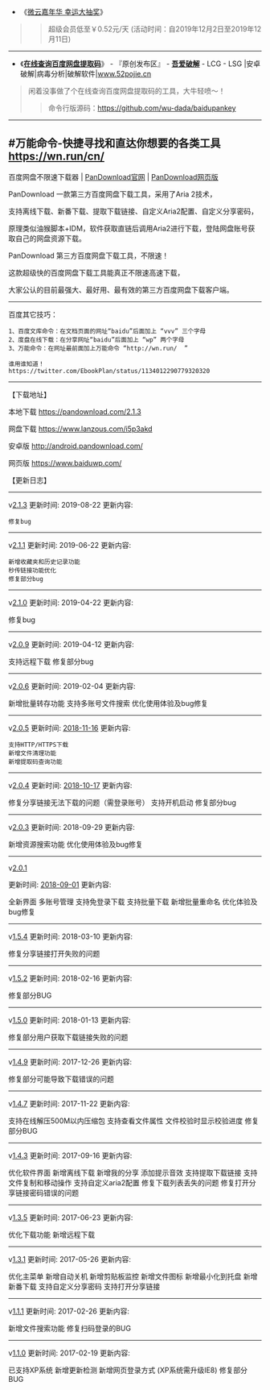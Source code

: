 - 《[微云嘉年华 幸运大抽奖](https://act.qzone.qq.com/vip/meteor/blockly/p/2607x8c16b?trace_detail=%7B%22appid%22%3A%22vab_qboss%22%2C%22ad_id%22%3A137839%7D)》  
>> 超级会员低至￥0.52元/天
>> (活动时间：自2019年12月2日至2019年12月11日)
-----------------------------------------------------------

- 《[**在线查询百度网盘提取码**](https://www.52pojie.cn/forum.php?mod=viewthread&tid=920211&ctid=1767)》 - 『原创发布区』 - [**吾爱破解**](https://www.52pojie.cn/) - LCG - LSG |安卓破解|病毒分析|破解软件|www.52pojie.cn 
> 闲着没事做了个在线查询百度网盘提取码的工具，大牛轻喷～！
>> 命令行版源码：https://github.com/wu-dada/baidupankey
>> <img scr="https://attach.52pojie.cn/forum/201904/04/000826yyepgkzytok77dt9.png"/>

-----------------------------------------------------------

#万能命令-快捷寻找和直达你想要的各类工具 https://wn.run/cn/ 
-----------------------------------------------------------

百度网盘不限速下载器 | [PanDownload官网](https://pandownload.com/) | [PanDownload网页版](https://www.baiduwp.com/) 

PanDownload 一款第三方百度网盘下载工具，采用了Aria 2技术，

支持离线下载、新番下载、提取下载链接、自定义Aria2配置、自定义分享密码，

原理类似油猴脚本+IDM，软件获取直链后调用Aria2进行下载，登陆网盘账号获取自己的网盘资源下载。

PanDownload 第三方百度网盘下载工具，不限速！

这款超级快的百度网盘下载工具能真正不限速高速下载，

大家公认的目前最强大、最好用、最有效的第三方百度网盘下载客户端。

---------------------------------------------------------------

百度其它技巧：
```
1、百度文库命令：在文档页面的网址“baidu”后面加上 “vvv” 三个字母 
2、度盘在线下载：在分享网址“baidu”后面加上 “wp” 两个字母 
3、万能命令：在网址最前面加上万能命令 “http://wn.run/  ” 

谁用谁知道！
https://twitter.com/EbookPlan/status/1134012290779320320
```
---------------------------------------------------------------

【下载地址】

本地下载 https://pandownload.com/2.1.3

网盘下载 https://www.lanzous.com/i5p3akd

安卓版 http://android.pandownload.com/

网页版 https://www.baiduwp.com/

【更新日志】

----------

v[2.1.3](https://pandownload.com/2.1.3)
更新时间: 2019-08-22
更新内容:

    修复bug
    
----------

v[2.1.1](https://pandownload.com/2.1.1)
更新时间: 2019-06-22
更新内容:

    新增收藏夹和历史记录功能
    秒传链接功能优化
    修复部分bug

----------

v[2.1.0](https://pandownload.com/2.1.0)
更新时间: 2019-04-22
更新内容:

修复bug

----------

v[2.0.9](https://pandownload.com/2.0.9)
更新时间: 2019-04-12
更新内容:

支持远程下载
修复部分bug

----------

v[2.0.6](https://pandownload.com/2.0.6)
更新时间: 2019-02-04
更新内容:

新增批量转存功能
支持多账号文件搜索
优化使用体验及bug修复

----------

v[2.0.5](https://pandownload.com/2.0.5)
更新时间: [2018-11-16](https://www.lanzous.com/i2dwx4j)
更新内容:

    支持HTTP/HTTPS下载
    新增文件清理功能
    新增提取码查询功能
    
----------

v[2.0.4](https://pandownload.com/2.0.4)
更新时间: [2018-10-17](https://www.lanzous.com/i24ls9e)
更新内容:

修复分享链接无法下载的问题（需登录账号）
支持开机启动
修复部分bug

----------

v[2.0.3](https://pandownload.com/2.0.3)
更新时间: 2018-09-29
更新内容:

新增资源搜索功能
优化使用体验及bug修复

----------

v[2.0.1](https://pandownload.com/2.0.1)

更新时间: [2018-09-01](https://www.lanzous.com/i1s35uh)
更新内容:

全新界面
多账号管理
支持免登录下载
支持批量下载
新增批量重命名
优化体验及bug修复

----------

v[1.5.4](https://pandownload.com/1.5.4)
更新时间: 2018-03-10
更新内容:

修复分享链接打开失败的问题

----------

v[1.5.2](https://pandownload.com/1.5.2)
更新时间: 2018-02-16
更新内容:

修复部分BUG

----------

v[1.5.0](https://pandownload.com/1.5.0)
更新时间: 2018-01-13
更新内容:

修复部分用户获取下载链接失败的问题

----------

v[1.4.9](https://pandownload.com/1.4.9)
更新时间: 2017-12-26
更新内容:

修复部分可能导致下载错误的问题

----------

v[1.4.7](https://pandownload.com/1.4.7)
更新时间: 2017-11-22
更新内容:

支持在线解压500M以内压缩包
支持查看文件属性
文件校验时显示校验进度
修复部分BUG

----------

v[1.4.3](https://pandownload.com/1.4.3)
更新时间: 2017-09-16
更新内容:

优化软件界面
新增离线下载
新增我的分享
添加提示音效
支持提取下载链接
支持文件复制和移动操作
支持自定义aria2配置
修复下载列表丢失的问题
修复打开分享链接密码错误的问题

----------

v[1.3.5](https://pandownload.com/1.3.5)
更新时间: 2017-06-23
更新内容:

优化下载功能
新增远程下载

----------

v[1.3.1](https://pandownload.com/1.3.1)
更新时间: 2017-05-26
更新内容:

优化主菜单
新增自动关机
新增剪贴板监控
新增文件图标
新增最小化到托盘
新增新番下载
支持自定义分享密码
支持打开分享链接

----------

v[1.1.1](https://pandownload.com/1.1.1)
更新时间: 2017-02-26
更新内容:

新增文件搜索功能
修复扫码登录的BUG

----------

v[1.1.0](https://pandownload.com/1.1.0)
更新时间: 2017-02-19
更新内容:

已支持XP系统
新增更新检测
新增网页登录方式 (XP系统需升级IE8)
修复部分BUG
```
